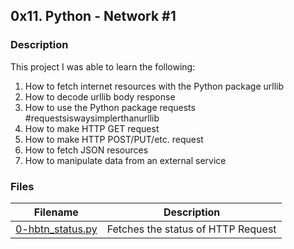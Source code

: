## 0x11. Python - Network #1

### Description

This project I was able to learn the following:
1) How to fetch internet resources with the Python package urllib
2) How to decode urllib body response
3) How to use the Python package requests #requestsiswaysimplerthanurllib
4) How to make HTTP GET request
5) How to make HTTP POST/PUT/etc. request
6) How to fetch JSON resources
7) How to manipulate data from an external service

### Files

| Filename        | Description|
| -------------   | ------------- |
| [0-hbtn_status.py](--) | Fetches the status of HTTP Request|

